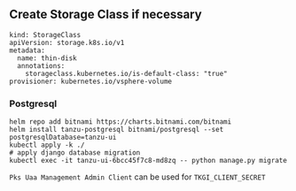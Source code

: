 ## Create Storage Class if necessary

```
kind: StorageClass
apiVersion: storage.k8s.io/v1
metadata:
  name: thin-disk
  annotations:
    storageclass.kubernetes.io/is-default-class: "true"
provisioner: kubernetes.io/vsphere-volume
```

### Postgresql

```
helm repo add bitnami https://charts.bitnami.com/bitnami
helm install tanzu-postgresql bitnami/postgresql --set postgresqlDatabase=tanzu-ui
kubectl apply -k ./
# apply django database migration
kubectl exec -it tanzu-ui-6bcc45f7c8-md8zq -- python manage.py migrate
```

`Pks Uaa Management Admin Client` can be used for `TKGI_CLIENT_SECRET`